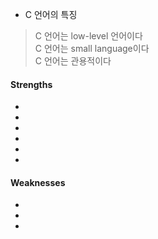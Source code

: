 - C 언어의 특징
> C 언어는 low-level 언어이다  
> C 언어는 small language이다  
> C 언어는 관용적이다

#### Strengths
- 
- 
- 
- 
- 
- 

#### Weaknesses
- 
- 
- 